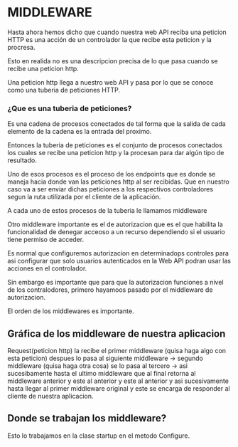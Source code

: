 # MIDDLEWARE

Hasta ahora hemos dicho que cuando nuestra web API reciba una peticion HTTP es una acción de un controlador la que recibe esta peticion y la procresa.

Esto en realida no es una descripcion precisa de lo que pasa cuando se recibe una peticion http.

Una peticion http llega a nuestro web API y pasa por lo que se conoce como una tuberia de peticiones HTTP.


### ¿Que es una tuberia de peticiones?
Es una cadena de procesos conectados de tal forma que la salida de cada elemento de la cadena es la entrada del proximo.

Entonces la tuberia de peticiones es el conjunto de procesos conectados los cuales se recibe una peticion http y la procesan para dar algún tipo de resultado.

Uno de esos procesos es el proceso de los endpoints que es donde se maneja hacia donde van las peticiones http al ser recibidas. Que en nuestro caso va a ser enviar dichas peticiones a los respectivos controladores segun la ruta utilizada por el cliente de la aplicación.

A cada uno de estos procesos de la tuberia le llamamos middleware

Otro middleware importante es el de autorizacion que es el que habilita la funcionalidad de denegar acceoso a un recurso dependiendo si el usuario tiene permiso de acceder.

Es normal que configuremos autorizacion en determinadops controles para asi configurar que solo usuarios autenticados en la Web API podran usar las acciones en el controlador.

Sin embargo es importante que para que la autorizacion funciones a nivel de los contralodores, primero hayamoos pasado por el middleware de autorizacion.

El orden de los middlewares es importante.

## Gráfica de los middleware de nuestra aplicacion

Request(peticion http) la recibe el primer middleware (quisa haga algo con esta peticion) despues lo pasa al siguiente middleware -> segundo middleware (quisa haga otra cosa) se lo pasa al tercero -> asi sucesibamente hasta el ultimo middleware que al final retorna al middleware anterior y este al anterior y este al anterior y asi sucesivamente hasta llegar al primer middleware original y este se encarga de responder al cliente de nuestra aplicacion.

## Donde se trabajan los middleware?
Esto lo trabajamos en la clase startup en el metodo Configure.